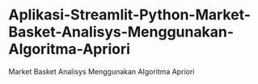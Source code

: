 # Aplikasi-Streamlit-Python-Market-Basket-Analisys-Menggunakan-Algoritma-Apriori
Market Basket Analisys Menggunakan Algoritma Apriori
